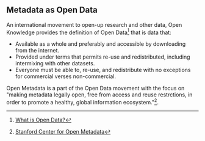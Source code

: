 <h2><i class="bi-patch-check"></i> Metadata as Open Data</h2>

An international movement to open-up research and other data, Open Knowledge provides 
the definition of Open Data[^1] that is data that:

- Available as a whole and preferably and accessible by downloading from the internet.
- Provided under terms that permits re-use and redistributed, including intermixing 
  with other datasets.
- Everyone must be able to, re-use, and redistribute with no exceptions for commercial
  verses non-commercial.   

Open Metadata is a part of the Open Data movement with the focus on 
"making metadata legally open, free from access and reuse restrctions, in order to
promote a healthy, global information ecosystem."[^2]. 

[^1]: [What is Open Data?](https://opendatahandbook.org/guide/en/what-is-open-data/)
[^2]: [Stanford Center for Open Metadata](https://openmetadata.stanford.edu/)
